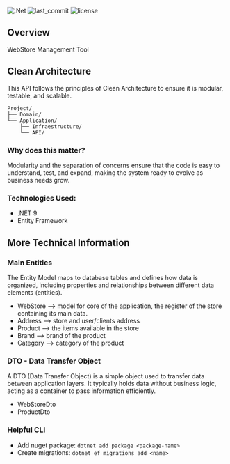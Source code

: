 ![.Net](http://img.shields.io/badge/-9-008999?style=flat-square&logo=.net&logoColor=ffffff) ![last_commit](https://img.shields.io/github/last-commit/anthueeccel/webstore) ![license](https://img.shields.io/github/license/anthueeccel/webstore)

## Overview
WebStore Management Tool

## Clean Architecture
This API follows the principles of Clean Architecture to ensure it is modular, testable, and scalable.

```
Project/
├── Domain/
└── Application/
    ├── Infraestructure/
    └── API/
```

### Why does this matter?
Modularity and the separation of concerns ensure that the code is easy to understand, test, and expand, making the system ready to evolve as business needs grow.

### Technologies Used:
* .NET 9
* Entity Framework

## More Technical Information
### Main Entities
The Entity Model maps to database tables and defines how data is organized, including properties and relationships between different data elements (entities).
* WebStore --> model for core of the application, the register of the store containing its main data. 
* Address --> store and user/clients address
* Product --> the items available in the store
* Brand --> brand of the product
* Category --> category of the product

### DTO - Data Transfer Object
A DTO (Data Transfer Object) is a simple object used to transfer data between application layers. It typically holds data without business logic, acting as a container to pass information efficiently.
* WebStoreDto
* ProductDto

### Helpful CLI
* Add nuget package: `dotnet add package <package-name>`
* Create migrations: `dotnet ef migrations add <name>`